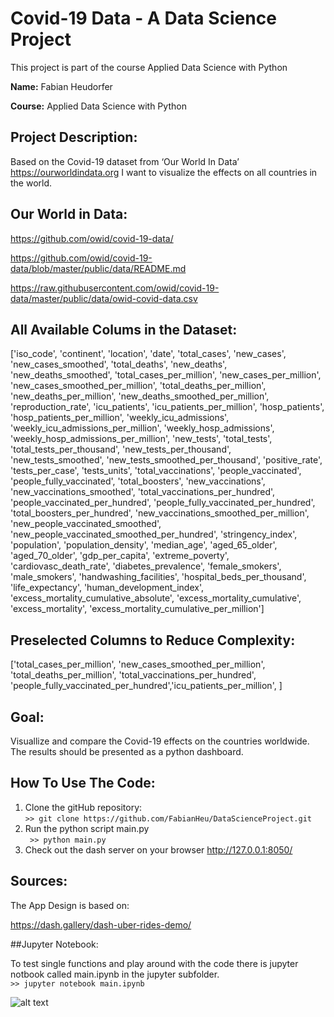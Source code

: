 # Covid-19 Data - A Data Science Project
This project is part of the course Applied Data Science with Python


**Name:** Fabian Heudorfer   

**Course:** Applied Data Science with Python


## Project Description:

Based on the Covid-19 dataset from ‘Our World In Data’ https://ourworldindata.org I want to visualize the effects on all countries in the world. 


## Our World in Data:

https://github.com/owid/covid-19-data/ 

https://github.com/owid/covid-19-data/blob/master/public/data/README.md

https://raw.githubusercontent.com/owid/covid-19-data/master/public/data/owid-covid-data.csv

## All Available Colums in the Dataset:   
['iso_code', 'continent', 'location', 'date', 'total_cases', 'new_cases',
'new_cases_smoothed', 'total_deaths', 'new_deaths',
       'new_deaths_smoothed', 'total_cases_per_million',
       'new_cases_per_million', 'new_cases_smoothed_per_million',
       'total_deaths_per_million', 'new_deaths_per_million',
       'new_deaths_smoothed_per_million', 'reproduction_rate', 'icu_patients',
       'icu_patients_per_million', 'hosp_patients',
       'hosp_patients_per_million', 'weekly_icu_admissions',
       'weekly_icu_admissions_per_million', 'weekly_hosp_admissions',
       'weekly_hosp_admissions_per_million', 'new_tests', 'total_tests',
       'total_tests_per_thousand', 'new_tests_per_thousand',
       'new_tests_smoothed', 'new_tests_smoothed_per_thousand',
       'positive_rate', 'tests_per_case', 'tests_units', 'total_vaccinations',
       'people_vaccinated', 'people_fully_vaccinated', 'total_boosters',
       'new_vaccinations', 'new_vaccinations_smoothed',
       'total_vaccinations_per_hundred', 'people_vaccinated_per_hundred',
       'people_fully_vaccinated_per_hundred', 'total_boosters_per_hundred',
       'new_vaccinations_smoothed_per_million',
       'new_people_vaccinated_smoothed',
       'new_people_vaccinated_smoothed_per_hundred', 'stringency_index',
       'population', 'population_density', 'median_age', 'aged_65_older',
       'aged_70_older', 'gdp_per_capita', 'extreme_poverty',
       'cardiovasc_death_rate', 'diabetes_prevalence', 'female_smokers',
       'male_smokers', 'handwashing_facilities', 'hospital_beds_per_thousand',
       'life_expectancy', 'human_development_index',
       'excess_mortality_cumulative_absolute', 'excess_mortality_cumulative',
       'excess_mortality', 'excess_mortality_cumulative_per_million']

## Preselected Columns to Reduce Complexity:  
['total_cases_per_million', 'new_cases_smoothed_per_million',
'total_deaths_per_million', 'total_vaccinations_per_hundred',
'people_fully_vaccinated_per_hundred','icu_patients_per_million',
]




## Goal:

Visuallize and compare the Covid-19 effects on the countries worldwide. 
The results should be presented as a python dashboard.


## How To Use The Code:

1. Clone the gitHub repository:  
    ``` >> git clone https://github.com/FabianHeu/DataScienceProject.git ```
2. Run the python script main.py  
    ``` >> python main.py```
3. Check out the dash server on your browser
http://127.0.0.1:8050/


## Sources:

The App Design is based on:  

https://dash.gallery/dash-uber-rides-demo/

##Jupyter Notebook:

To test single functions and play around with the code there is jupyter notbook called main.ipynb in the jupyter subfolder.   
```>> jupyter notebook main.ipynb```

![alt text](assets/img.png "Title")

